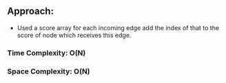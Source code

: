 ## Approach:
* Used a score array for each incoming edge add the index of that to the score of node which receives this edge.
​
### Time Complexity: O(N)
### Space Complexity: O(N)
